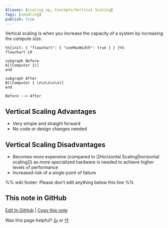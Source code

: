 ```yaml
---
Aliases: [scaling up, Concepts/Vertical Scaling]
Tags: [seedling]
publish: true
---
```


Vertical scaling is when you increase the capacity of a system by increasing the compute size.

```mermaid
%%{init: { "flowchart": { "useMaxWidth": true } } }%%
flowchart LR

subgraph Before
A[(Computer 1)]
end

subgraph After
B[(Computer 1 \n\n\n\n\n)]
end

Before --> After
```

## Vertical Scaling Advantages

- Very simple and straight forward
- No code or design changes needed

## Vertical Scaling Disadvantages

- Becomes more expensive (compared to [[Horizontal Scaling|horizontal scaling]]) as more specialized hardware is needed to achieve higher levels of performance
- Increased risk of a single point of failure

%% wiki footer: Please don't edit anything below this line %%

## This note in GitHub

<span class="git-footer">[Edit In GitHub](https://github.dev/data-engineering-community/data-engineering-wiki/blob/main/Concepts/Software%20Engineering/Vertical%20Scaling.md "git-hub-edit-note") | [Copy this note](https://raw.githubusercontent.com/data-engineering-community/data-engineering-wiki/main/Concepts/Software%20Engineering/Vertical%20Scaling.md "git-hub-copy-note")</span>

<span class="git-footer">Was this page helpful?
[👍](https://tally.so/r/mOaxjk?rating=Yes&url=https://dataengineering.wiki/Concepts/Software%20Engineering/Vertical%20Scaling) or [👎](https://tally.so/r/mOaxjk?rating=No&url=https://dataengineering.wiki/Concepts/Software%20Engineering/Vertical%20Scaling)</span>
